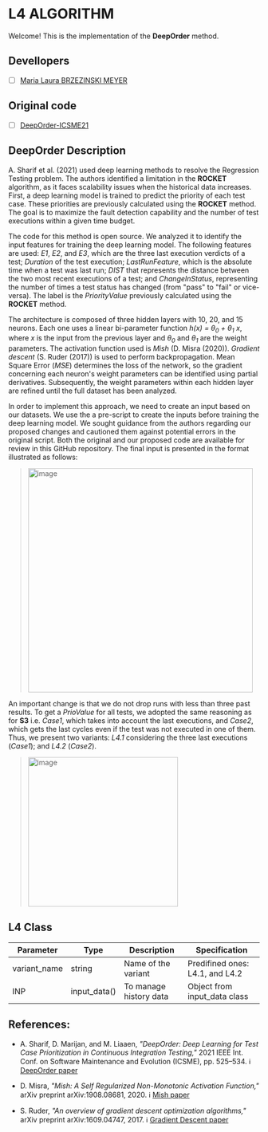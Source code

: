 # L4 ALGORITHM

Welcome! This is the implementation of the **DeepOrder** method.

## Devellopers

- [ ] [Maria Laura BRZEZINSKI MEYER](https://github.com/laurabrzmeyer)

## Original code

- [ ] [DeepOrder-ICSME21](https://github.com/T3AS/DeepOrder-ICSME21)

## DeepOrder Description

A. Sharif et al. (2021) used deep learning methods to resolve the Regression Testing problem. 
The authors identified a limitation in the **ROCKET** algorithm, as it faces scalability issues when the historical data increases. 
First, a deep learning model is trained to predict the priority of each test case. 
These priorities are previously calculated using the **ROCKET** method. 
The goal is to maximize the fault detection capability and the number of test executions within a given time budget. 

The code for this method is open source. We analyzed it to identify the input features for training the deep learning model. 
The following features are used: *E1*, *E2*, and *E3*, which are the three last execution verdicts of a test; *Duration* of the test execution; *LastRunFeature*, which is the absolute time when a test was last run; 
*DIST* that represents the distance between the two most recent executions of a test; and *ChangeInStatus*, representing the number of times a test status has changed (from "pass" to "fail" or vice-versa). 
The label is the *PriorityValue* previously calculated using the **ROCKET** method.

The architecture is composed of three hidden layers with 10, 20, and 15 neurons. Each one uses a linear bi-parameter function *h(x) = θ<sub>0</sub> + θ<sub>1</sub> x*, where *x* is the input from the previous layer and *θ<sub>0</sub>* and *θ<sub>1</sub>* are the weight parameters. 
The activation function used is *Mish* (D. Misra (2020)). *Gradient descent* (S. Ruder (2017)) is used to perform backpropagation. 
Mean Square Error (*MSE*) determines the loss of the network, so the gradient concerning each neuron's weight parameters can be identified using partial derivatives. 
Subsequently, the weight parameters within each hidden layer are refined until the full dataset has been analyzed.

In order to implement this approach, we need to create an input based on our datasets. We use the a pre-script to create the inputs before training the deep learning model. 
We sought guidance from the authors regarding our proposed changes and cautioned them against potential errors in the original script. Both the original and our proposed code are available for review in this GitHub repository. 
The final input is presented in the format illustrated as follows:

> <img width="450" alt="image" src="https://github.com/user-attachments/assets/279e5ebe-c0c4-4642-8813-0cafa0f6f146">

An important change is that we do not drop runs with less than three past results. To get a *PrioValue* for all tests, we adopted the same reasoning as for **S3** i.e. *Case1*, which takes into account the last executions, and *Case2*, which gets the last cycles even if the test was not executed in one of them. 
Thus, we present two variants: *L4.1* considering the three last executions (*Case1*); and *L4.2* (*Case2*).

> <img width="300" alt="image" src="https://github.com/user-attachments/assets/5dfc603b-06a1-42d3-b63f-491ba35f3117">

## L4 Class
| Parameter | Type | Description | Specification |
| ------------- | ------------- | ------------- | ------------- |
| variant_name  | string  | Name of the variant | Predifined ones: L4.1, and L4.2 |
| INP  | input_data()  | To manage history data | Object from input_data class |

## References:
- A. Sharif, D. Marijan, and M. Liaaen, *"DeepOrder: Deep Learning for Test Case Prioritization in Continuous Integration Testing,"* 2021 IEEE Int. Conf. on Software Maintenance and Evolution (ICSME), pp. 525–534.
ℹ️ [DeepOrder paper](https://arxiv.org/abs/2110.07443)
      
- D. Misra, *"Mish: A Self Regularized Non-Monotonic Activation Function,"* arXiv preprint arXiv:1908.08681, 2020.
ℹ️ [Mish paper](https://arxiv.org/abs/1908.08681)
    
- S. Ruder, *"An overview of gradient descent optimization algorithms,"* arXiv preprint arXiv:1609.04747, 2017.
ℹ️ [Gradient Descent paper](https://arxiv.org/abs/1609.04747)
